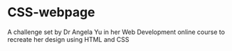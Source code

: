 # CSS-webpage
A challenge set by Dr Angela Yu in her Web Development online course to recreate her design using HTML and CSS

